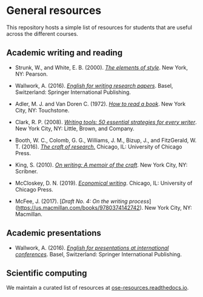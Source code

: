 # General resources

This repository hosts a simple list of resources for students that are useful across the different courses.

## Academic writing and reading

* Strunk, W., and White, E. B. (2000). [*The elements of style*](https://www.pearson.com/us/higher-education/program/Strunk-Elements-of-Style-The-4th-Edition/PGM258483.html). New York, NY: Pearson.

* Wallwork, A. (2016). [*English for writing research papers*](https://www.springer.com/gp/book/9783319260921). Basel, Switzerland:  Springer International Publishing.

* Adler, M. J. and Van Doren C. (1972). [*How to read a book*](http://www.harvard.com/book/how_to_read_a_book_a_touchstone_book/). New York City, NY: Touchstone. 

* Clark, R. P. (2008). [*Writing tools: 50 essential strategies for every writer*](https://www.littlebrown.com/titles/roy-peter-clark/writing-tools/9780316028400/). New York City, NY: Little, Brown, and Company.

* Booth, W. C., Colomb, G. G., Williams, J. M., Bizup, J., and FitzGerald, W. T. (2016). [*The craft of research*.](https://press.uchicago.edu/ucp/books/book/chicago/C/bo23521678.html) Chicago, IL: University of Chicago Press.

* King, S. (2010). [*On writing: A memoir of the craft*](https://www.simonandschuster.com/books/On-Writing/Stephen-King/9781439156810). New York City, NY: Scribner.

* McCloskey, D. N. (2019). [*Economical writing*](https://press.uchicago.edu/ucp/books/book/chicago/E/bo25674588.html). Chicago, IL: University of Chicago Press.

* McFee, J. (2017). [*Draft No. 4: On the writing process*] (https://us.macmillan.com/books/9780374142742). New York City, NY: Macmillan.

## Academic presentations

* Wallwork, A. (2016). [*English for presentations at international conferences*](https://www.springer.com/de/book/9783319263281). Basel, Switzerland: Springer International Publishing. 

## Scientific computing

We maintain a curated list of resources at [ose-resources.readthedocs.io](https://ose-resources.readthedocs.io).
